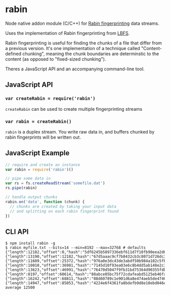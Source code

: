 # rabin

Node native addon module (C/C++) for [Rabin fingerprinting](https://en.wikipedia.org/wiki/Rabin_fingerprint) data streams.

Uses the implementation of Rabin fingerprinting from [LBFS](https://github.com/fd0/lbfs/tree/bdf4f17d23b68536e7805c88e269026c74c32d59/liblbfs).

Rabin fingerprinting is useful for finding the chunks of a file that differ from a previous version. It's one implementation of a technique called "Content-defined chunking", meaning the chunk boundaries are determinstic to the content (as opposed to "fixed-sized chunking").

Theres a JavaScript API and an accompanying command-line tool.

## JavaScript API

### `var createRabin = require('rabin')`

`createRabin` can be used to create multiple fingerprinting streams

### `var rabin = createRabin()`

`rabin` is a duplex stream. You write raw data in, and buffers chunked by rabin fingerprints will be written out.

## JavaScript Example

```js
// require and create an instance
var rabin = require('rabin')()

// pipe some data in
var rs = fs.createReadStream('somefile.dat')
rs.pipe(rabin)

// handle output chunks
rabin.on('data', function (chunk) {
  // chunks are created by taking your input data
  // and splitting on each rabin fingerprint found
})
```

## CLI API

```
$ npm install rabin -g
$ rabin myfile.txt --bits=14 --min=8192 --max=32768 # defaults
{"length":12182,"offset":0,"hash":"5df6245b5897336ebf611d7f10fb90eea2d63c5b9ec9ad76dfb1ac72b8249dcb"}
{"length":13190,"offset":12182,"hash":"67d5aaac9cf7b8432cb3c8071d726dc38f1138957c30719f8b166116a90950a1"}
{"length":11609,"offset":25372,"hash":"976a0e3dc43de3abdf50b984a102c5fb7c2550e3dc5e44e4a8f7d4241276683b"}
{"length":10010,"offset":36981,"hash":"7145d10f93ea03e6c8b4dd5ab148e2c3c08f9c71bf71c7559dffdfcef48112c1"}
{"length":13623,"offset":46991,"hash":"76470d5047f9fb31bd75364d90355fdbf913aaa1df934251f43c894f01381f1b"}
{"length":8197,"offset":60614,"hash":"88abce05bc75f72cdafeabd5125eb46fa8f73eab2d75a29076aeb3f99ef35548"}
{"length":16242,"offset":68811,"hash":"08d60789c1e901d6a8e474aeb5de4746af1648e7f3a4ac7a3dba87d9e73fca56"}
{"length":14947,"offset":85053,"hash":"4224e6f4361fa8bdefb9d8e10ebd046e2869af2c44ea7e84c7efaeedd5423b30"}
average 12500
```

